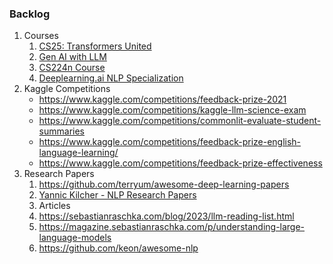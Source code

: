 ### Backlog
1. Courses
   1. [CS25: Transformers United](https://web.stanford.edu/class/cs25/prev_years/2023_winter/index.html)
   2. [Gen AI with LLM](https://www.coursera.org/learn/generative-ai-with-llms)
   3. [CS224n Course](https://web.stanford.edu/class/cs224n/index.html#coursework)
   4. [Deeplearning.ai NLP Specialization](https://www.coursera.org/specializations/natural-language-processing)
2. Kaggle Competitions
   - https://www.kaggle.com/competitions/feedback-prize-2021
   - https://www.kaggle.com/competitions/kaggle-llm-science-exam
   - https://www.kaggle.com/competitions/commonlit-evaluate-student-summaries
   - https://www.kaggle.com/competitions/feedback-prize-english-language-learning/
   - https://www.kaggle.com/competitions/feedback-prize-effectiveness
3. Research Papers
   1. https://github.com/terryum/awesome-deep-learning-papers
   2. [Yannic Kilcher - NLP Research Papers](https://www.youtube.com/watch?v=u1_qMdb0kYU&list=PL1v8zpldgH3pQwRz1FORZdChMaNZaR3pu)
   3. Articles
     1. https://sebastianraschka.com/blog/2023/llm-reading-list.html
     2. https://magazine.sebastianraschka.com/p/understanding-large-language-models
     3. https://github.com/keon/awesome-nlp
